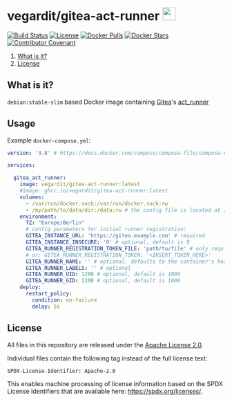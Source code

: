 # vegardit/gitea-act-runner <a href="https://github.com/vegardit/docker-gitea-act-runner/" title="GitHub Repo"><img height="30" src="https://raw.githubusercontent.com/simple-icons/simple-icons/develop/icons/github.svg?sanitize=true"></a>

[![Build Status](https://github.com/vegardit/docker-gitea-act-runner/workflows/Build/badge.svg "GitHub Actions")](https://github.com/vegardit/docker-gitea-act-runner/actions?query=workflow%3ABuild)
[![License](https://img.shields.io/github/license/vegardit/docker-gitea-act-runner.svg?label=license)](#license)
[![Docker Pulls](https://img.shields.io/docker/pulls/vegardit/gitea-act-runner.svg)](https://hub.docker.com/r/vegardit/gitea-act-runner)
[![Docker Stars](https://img.shields.io/docker/stars/vegardit/gitea-act-runner.svg)](https://hub.docker.com/r/vegardit/gitea-act-runner)
[![Contributor Covenant](https://img.shields.io/badge/Contributor%20Covenant-v2.0%20adopted-ff69b4.svg)](CODE_OF_CONDUCT.md)

1. [What is it?](#what-is-it)
1. [License](#license)


## <a name="what-is-it"></a>What is it?

`debian:stable-slim` based Docker image containing [Gitea](https://gitea.com)'s [act_runner](https://gitea.com/gitea/act_runner/)


## Usage

Example `docker-compose.yml`:

```yaml
version: '3.8' # https://docs.docker.com/compose/compose-file/compose-versioning/

services:

  gitea_act_runner:
    image: vegardit/gitea-act-runner:latest
    #image: ghcr.io/vegardit/gitea-act-runner:latest
    volumes:
      - /var/run/docker.sock:/var/run/docker.sock:rw
      - /my/path/to/data/dir:/data:rw # the config file is located at /data/.runner and needs to survive container restarts
    environment:
      TZ: "Europe/Berlin"
      # config parameters for initial runner registration:
      GITEA_INSTANCE_URL: 'https://gitea.example.com' # required
      GITEA_INSTANCE_INSECURE: '0' # optional, default is 0
      GITEA_RUNNER_REGISTRATION_TOKEN_FILE: 'path/to/file' # only required on first container start
      # or: GITEA_RUNNER_REGISTRATION_TOKEN: '<INSERT_TOKEN_HERE>'
      GITEA_RUNNER_NAME: '' # optional, defaults to the container's hostname
      GITEA_RUNNER_LABELS: '' # optional
      GITEA_RUNNER_UID: 1200 # optional, default is 1000
      GITEA_RUNNER_GID: 1200 # optional, default is 1000
    deploy:
      restart_policy:
        condition: on-failure
        delay: 5s
```


## <a name="license"></a>License

All files in this repository are released under the [Apache License 2.0](LICENSE.txt).

Individual files contain the following tag instead of the full license text:
```
SPDX-License-Identifier: Apache-2.0
```

This enables machine processing of license information based on the SPDX License Identifiers that are available here: https://spdx.org/licenses/.

